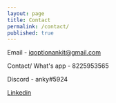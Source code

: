 ```yaml
---
layout: page
title: Contact
permalink: /contact/
published: true
---
```

Email - <a href="iqoptionankit@gmail.com" target="_blank">iqoptionankit@gmail.com</a>
<br>

Contact/ What's app - 8225953565
<br>

Discord - anky#5924
<br>

<a href="https://www.linkedin.com/in/ankybot/" target="_blank">Linkedin</a>

